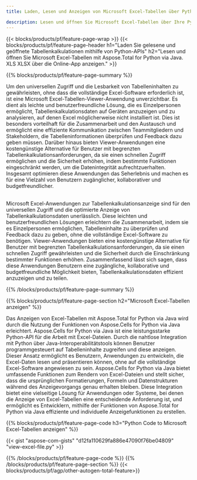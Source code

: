```yaml
---
title: Laden, Lesen und Anzeigen von Microsoft Excel-Tabellen über Python 

description: Lesen und öffnen Sie Microsoft Excel-Tabellen über Ihre Python-Anwendung.
---
```


{{< blocks/products/pf/feature-page-wrap >}}
{{< blocks/products/pf/feature-page-header h1="Laden Sie gelesene und geöffnete Tabellenkalkulationen mithilfe von Python-APIs" h2="Lesen und öffnen Sie Microsoft Excel-Tabellen mit Aspose.Total for Python via Java. XLS XLSX über die Online-App anzeigen." >}}

{{% blocks/products/pf/feature-page-summary %}}

Um den universellen Zugriff und die Lesbarkeit von Tabelleninhalten zu gewährleisten, ohne dass die vollständige Excel-Software erforderlich ist, ist eine Microsoft Excel-Tabellen-Viewer-Anwendung unverzichtbar. Es dient als leichte und benutzerfreundliche Lösung, die es Einzelpersonen ermöglicht, Tabellenkalkulationsdaten auf Geräten anzuzeigen und zu analysieren, auf denen Excel möglicherweise nicht installiert ist. Dies ist besonders vorteilhaft für die Zusammenarbeit und den Austausch und ermöglicht eine effiziente Kommunikation zwischen Teammitgliedern und Stakeholdern, die Tabelleninformationen überprüfen und Feedback dazu geben müssen. Darüber hinaus bieten Viewer-Anwendungen eine kostengünstige Alternative für Benutzer mit begrenzten Tabellenkalkulationsanforderungen, da sie einen schnellen Zugriff ermöglichen und die Sicherheit erhöhen, indem bestimmte Funktionen eingeschränkt werden, um die Datenintegrität aufrechtzuerhalten. Insgesamt optimieren diese Anwendungen das Seherlebnis und machen es für eine Vielzahl von Benutzern zugänglicher, kollaborativer und budgetfreundlicher. <br /><br />

Microsoft Excel-Anwendungen zur Tabellenkalkulationsanzeige sind für den universellen Zugriff und die optimierte Anzeige von Tabellenkalkulationsdaten unerlässlich. Diese leichten und benutzerfreundlichen Lösungen erleichtern die Zusammenarbeit, indem sie es Einzelpersonen ermöglichen, Tabelleninhalte zu überprüfen und Feedback dazu zu geben, ohne die vollständige Excel-Software zu benötigen. Viewer-Anwendungen bieten eine kostengünstige Alternative für Benutzer mit begrenzten Tabellenkalkulationsanforderungen, da sie einen schnellen Zugriff gewährleisten und die Sicherheit durch die Einschränkung bestimmter Funktionen erhöhen. Zusammenfassend lässt sich sagen, dass diese Anwendungen Benutzern eine zugängliche, kollaborative und budgetfreundliche Möglichkeit bieten, Tabellenkalkulationsdaten effizient anzuzeigen und zu teilen.

{{% /blocks/products/pf/feature-page-summary  %}}

{{% blocks/products/pf/feature-page-section  h2="Microsoft Excel-Tabellen anzeigen" %}}

Das Anzeigen von Excel-Tabellen mit Aspose.Total for Python via Java wird durch die Nutzung der Funktionen von Aspose.Cells for Python via Java erleichtert. Aspose.Cells for Python via Java ist eine leistungsstarke Python-API für die Arbeit mit Excel-Dateien. Durch die nahtlose Integration mit Python über Java-Interoperabilitätstools können Benutzer programmgesteuert auf Tabelleninhalte zugreifen und diese anzeigen. Dieser Ansatz ermöglicht es Benutzern, Anwendungen zu entwickeln, die Excel-Daten lesen und präsentieren können, ohne auf die vollständige Excel-Software angewiesen zu sein. Aspose.Cells for Python via Java bietet umfassende Funktionen zum Rendern von Excel-Dateien und stellt sicher, dass die ursprünglichen Formatierungen, Formeln und Datenstrukturen während des Anzeigevorgangs genau erhalten bleiben. Diese Integration bietet eine vielseitige Lösung für Anwendungen oder Systeme, bei denen die Anzeige von Excel-Tabellen eine entscheidende Anforderung ist, und ermöglicht es Entwicklern, mithilfe der Funktionen von Aspose.Total for Python via Java effiziente und individuelle Anzeigefunktionen zu erstellen.

{{% blocks/products/pf/feature-page-code h3="Python Code to Microsoft Excel-Tabellen anzeigen" %}}

{{< gist "aspose-com-gists" "d12fa110629fa886e47090f76be04809" "view-excel-file.py" >}}

{{% /blocks/products/pf/feature-page-code  %}}
{{% /blocks/products/pf/feature-page-section %}}
{{< blocks/products/pf/agp/other-autogen-total-feature>}}